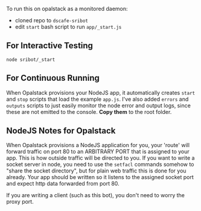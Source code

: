 To run this on opalstack as a monitored daemon:

- cloned repo to `dscafe-sribot`
- edit `start` bash script to run `app/_start.js`

## For Interactive Testing

`node sribot/_start`

## For Continuous Running

When Opalstack provisions your NodeJS app, it automatically creates `start` and `stop` scripts that load the example `app.js`.
I've also added `errors` and `outputs` scripts to just easily monitor the node error and output logs, since these are not emitted to the console.
**Copy them** to the root folder.

## NodeJS Notes for Opalstack

When Opalstack provisions a NodeJS application for you, your 'route' will forward traffic on port 80 to an ARBITRARY PORT that is assigned to your app. This is how outside traffic will be directed to you. If you want to write a socket server in node, you need to use the `setfacl` commands somehow to "share the socket directory", but for plain web traffic this is done for you already. Your app should be written so it listens to the assigned socket port and expect http data forwarded from port 80.

If you are writing a client (such as this bot), you don't need to worry the proxy port.